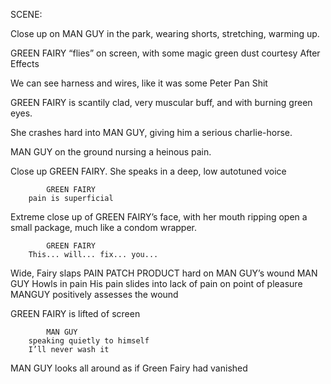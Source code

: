 SCENE: 

Close up on MAN GUY in the park, wearing shorts, stretching, warming up. 

GREEN FAIRY “flies” on screen, with some magic green dust courtesy After Effects

We can see harness and wires, like it was some Peter Pan Shit

GREEN FAIRY is scantily clad, very muscular buff, and with burning green eyes.

She crashes hard into MAN GUY, giving him a serious charlie-horse.

MAN GUY on the ground nursing a heinous pain.

Close up GREEN FAIRY.  She speaks in a deep, low autotuned voice

			GREEN FAIRY
		pain is superficial
		
Extreme close up of GREEN FAIRY’s face, with her mouth ripping open a small package, much like a condom wrapper.

			GREEN FAIRY
		This... will... fix... you...

Wide, Fairy slaps PAIN PATCH PRODUCT hard on MAN GUY’s wound
MAN GUY Howls in pain
His pain slides into lack of pain on point of pleasure
MANGUY positively assesses the wound

GREEN FAIRY is lifted of screen

			MAN GUY
		speaking quietly to himself
		I’ll never wash it

MAN GUY looks all around as if Green Fairy had vanished
